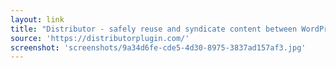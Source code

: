 ```yaml
---
layout: link
title: "Distributor - safely reuse and syndicate content between WordPress sites"
source: 'https://distributorplugin.com/'
screenshot: 'screenshots/9a34d6fe-cde5-4d30-8975-3837ad157af3.jpg'
---
```


